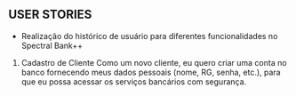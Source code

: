 <h2>USER STORIES</h2>
 
- Realização do histórico de usuário para diferentes funcionalidades no Spectral Bank++

1. Cadastro de Cliente
Como um novo cliente,
eu quero criar uma conta no banco fornecendo meus dados pessoais (nome, RG, senha, etc.),
para que eu possa acessar os serviços bancários com segurança.